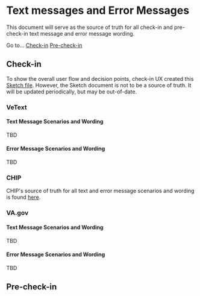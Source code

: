 # Text messages and Error Messages 
This document will serve as the source of truth for all check-in and pre-check-in text message and error message wording.

Go to...
<a href="checkin">Check-in</a>
<a href="precheckin">Pre-check-in</a>

## Check-in<a name="checkin"></a> 
To show the overall user flow and decision points, check-in UX created this [Sketch file](https://www.sketch.com/s/e79a827e-42cf-4a82-b554-874c75b5c70e/a/3Op54Vm). However, the Sketch document is not to be a source of truth. It will be updated periodically, but may be out-of-date.

### VeText 

#### Text Message Scenarios and Wording
TBD

#### Error Message Scenarios and Wording
TBD

### CHIP

CHIP's source of truth for all text and error message scenarios and wording is found [here](https://github.com/department-of-veterans-affairs/chip/blob/chip276-messaging-docs-update/docs/chip-messaging.md).

### VA.gov

#### Text Message Scenarios and Wording
TBD

#### Error Message Scenarios and Wording
TBD

## Pre-check-in <a name="precheckin"></a> 
